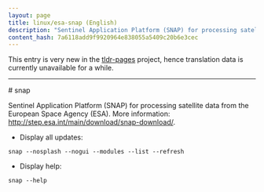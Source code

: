 ```yaml
---
layout: page
title: linux/esa-snap (English)
description: "Sentinel Application Platform (SNAP) for processing satellite data from the European Space Agency (ESA)."
content_hash: 7a6118add9f9920964e838055a5409c20b6e3cec
---
```


This entry is very new in the [tldr-pages](https://github.com/tldr-pages/tldr) project, hence translation data is currently unavailable for a while.

<hr># snap

Sentinel Application Platform (SNAP) for processing satellite data from the European Space Agency (ESA).
More information: <http://step.esa.int/main/download/snap-download/>.

- Display all updates:

`snap --nosplash --nogui --modules --list --refresh`

- Display help:

`snap --help`
